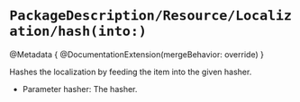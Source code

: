 # ``PackageDescription/Resource/Localization/hash(into:)``

@Metadata {
   @DocumentationExtension(mergeBehavior: override)
}

Hashes the localization by feeding the item into the given hasher.

- Parameter hasher: The hasher.
